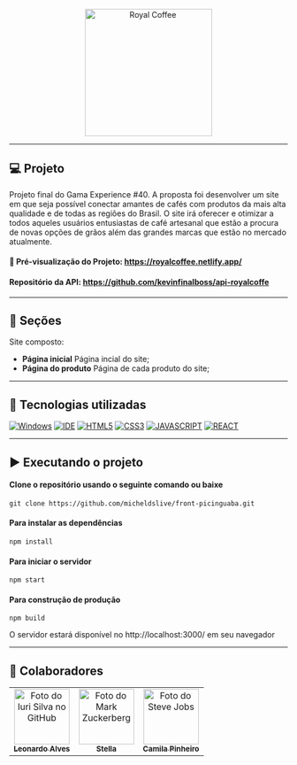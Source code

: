 <p align="center">	
  <img src="https://github.com/stelleal/front-projeto-final-gama/blob/main/src/assets/images/logo.svg" width="230" alt="Royal Coffee" />
</p>	

---

## 💻 Projeto

Projeto final do Gama Experience #40. A proposta foi desenvolver um site em que seja possível conectar amantes de cafés com produtos da mais alta qualidade e de todas as regiões do Brasil. O site irá oferecer e otimizar a todos aqueles usuários entusiastas de café artesanal que estão a procura de novas opções de grãos além das grandes marcas que estão no mercado atualmente. 

#### 👀 Pré-visualização do Projeto: https://royalcoffee.netlify.app/
#### Repositório da API: https://github.com/kevinfinalboss/api-royalcoffe
---

## 📌 Seções
Site composto:

- **Página inicial** Página incial do site;
- **Página do produto** Página de cada produto do site;

---

## 🚀 Tecnologias utilizadas

[![Windows](https://img.shields.io/badge/Windows-0078D6?style=for-the-badge&logo=windows&logoColor=white)](https://www.microsoft.com/pt-br/windows/get-windows-10)
[![IDE](https://img.shields.io/badge/Visual_studio_code-0078D4?style=for-the-badge&logo=visual%20studio%20code&logoColor=white)](https://code.visualstudio.com/)
[![HTML5](https://img.shields.io/badge/HTML5-E34F26?style=for-the-badge&logo=html5&logoColor=white)](https://developer.mozilla.org/pt-BR/docs/Web/HTML)
[![CSS3](https://img.shields.io/badge/CSS3-1572B6?style=for-the-badge&logo=css3&logoColor=white)](https://developer.mozilla.org/pt-BR/docs/Web/CSS)
[![JAVASCRIPT](https://img.shields.io/badge/JavaScript-F7DF1E?style=for-the-badge&logo=javascript&logoColor=black)](https://developer.mozilla.org/pt-BR/docs/Web/JavaScript)
[![REACT](https://img.shields.io/badge/React-20232A?style=for-the-badge&logo=react&logoColor=61DAFB)](https://reactjs.org/)


---

## ▶️ Executando o projeto

#### Clone o repositório usando o seguinte comando ou baixe

```
git clone https://github.com/micheldslive/front-picinguaba.git
```

#### Para instalar as dependências

```
npm install
```

#### Para iniciar o servidor

```
npm start
```

#### Para construção de produção

```
npm build
```

O servidor estará disponível no http://localhost:3000/ em seu navegador

---

## 🤝 Colaboradores<br>
<table>
  <tr>
    <td align="center">
      <a href="https://github.com/leomonadas">
        <img src="https://avatars.githubusercontent.com/u/77860170?v=4" width="100px;" alt="Foto do Iuri Silva no GitHub"/><br>
        <sub>
          <b>Leonardo Alves</b>
        </sub>
      </a>
    </td>
    <td align="center">
      <a href="https://github.com/stelleal">
        <img src="https://avatars.githubusercontent.com/u/94011168?v=4" width="100px;" alt="Foto do Mark Zuckerberg"/><br>
        <sub>
          <b>Stella</b>
        </sub>
      </a>
    </td>
    <td align="center">
      <a href="https://github.com/CamilaPinheiroHACKER">
        <img src="https://avatars.githubusercontent.com/u/94062189?v=4" width="100px;" alt="Foto do Steve Jobs"/><br>
        <sub>
          <b>Camila Pinheiro</b>
        </sub>
      </a>
    </td>
  </tr>
</table>
